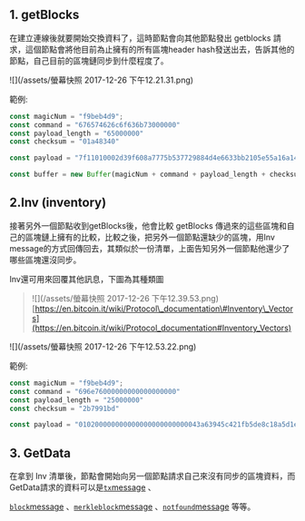 ## 1. getBlocks

在建立連線後就要開始交換資料了，這時節點會向其他節點發出 getblocks 請求，這個節點會將他目前為止擁有的所有區塊header hash發送出去，告訴其他的節點，自己目前的區塊鏈同步到什麼程度了。

![](/assets/螢幕快照 2017-12-26 下午12.21.31.png)

範例:

```js
const magicNum = "f9beb4d9";
const command = "676574626c6f636b73000000"
const payload_length = "65000000"
const checksum = "01a48340"

const payload = "7f11010002d39f608a7775b537729884d4e6633bb2105e55a16a14d31b00000000000000005c3e6403d40837110a2e8afb602b1c01714bda7ce23bea0a00000000000000000000000000000000000000000000000000000000000000000000000000000000";

const buffer = new Buffer(magicNum + command + payload_length + checksum + payload, 'hex');
```

## 2.Inv \(inventory\)

接著另外一個節點收到getBlocks後，他會比較 getBlocks 傳過來的這些區塊和自己的區塊鏈上擁有的比較，比較之後，把另外一個節點還缺少的區塊，用Inv message的方式回傳回去，其類似於一份清單，上面告知另外一個節點他還少了哪些區塊還沒同步。

Inv還可用來回覆其他訊息，下圖為其種類圖

> ![](/assets/螢幕快照 2017-12-26 下午12.39.53.png)[https://en.bitcoin.it/wiki/Protocol\_documentation\#Inventory\_Vectors](https://en.bitcoin.it/wiki/Protocol_documentation#Inventory_Vectors)

![](/assets/螢幕快照 2017-12-26 下午12.53.22.png)

範例:

```js
const magicNum = "f9beb4d9";
const command = "696e76000000000000000000"
const payload_length = "25000000"
const checksum = "2b7991bd"

const payload = "010200000000000000000000000043a63945c421fb5de8c18a5d1e34304d3b10f222537f5b";
```

## 3. GetData

在拿到 Inv 清單後，節點會開始向另一個節點請求自己來沒有同步的區塊資料，而GetData請求的資料可以是[`tx`message](https://bitcoin.org/en/developer-reference#tx) 、

[`block`message](https://bitcoin.org/en/developer-reference#block) 、[`merkleblock`message](https://bitcoin.org/en/developer-reference#merkleblock) 、[`notfound`message](https://bitcoin.org/en/developer-reference#notfound) 等等。



